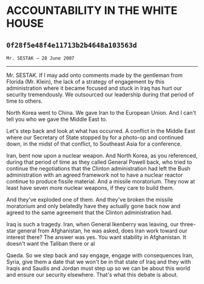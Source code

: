 # ACCOUNTABILITY IN THE WHITE HOUSE
## `0f28f5e48f4e11713b2b4648a103563d`
`Mr. SESTAK — 28 June 2007`

---


Mr. SESTAK. If I may add onto comments made by the gentleman from 
Florida (Mr. Klein), the lack of a strategy of engagement by this 
administration where it became focused and stuck in Iraq has hurt our 
security tremendously. We outsourced our leadership during that period 
of time to others.

North Korea went to China. We gave Iran to the European Union. And I 
can't tell you who we gave the Middle East to.

Let's step back and look at what has occurred. A conflict in the 
Middle East where our Secretary of State stopped by for a photo-op and 
continued down, in the midst of that conflict, to Southeast Asia for a 
conference.

Iran, bent now upon a nuclear weapon. And North Korea, as you 
referenced, during that period of time as they called General Powell 
back, who tried to continue the negotiations that the Clinton 
administration had left the Bush administration with an agreed 
framework not to have a nuclear reactor continue to produce fissile 
material. And a missile moratorium. They now at least have seven more 
nuclear weapons, if they care to build them.



And they've exploded one of them. And they've broken the missile 
moratorium and only belatedly have they actually gone back now and 
agreed to the same agreement that the Clinton administration had.

Iraq is such a tragedy. Iran, when General Ikenberry was leaving, our 
three-star general from Afghanistan, he was asked, does Iran work 
toward our interest there? The answer was yes. You want stability in 
Afghanistan. It doesn't want the Taliban there or al


Qaeda. So we step back and say engage, engage with consequences Iran, 
Syria, give them a date that we won't be in that state of Iraq and they 
with Iraqis and Saudis and Jordan must step up so we can be about this 
world and ensure our security elsewhere. That's what this debate is 
about.